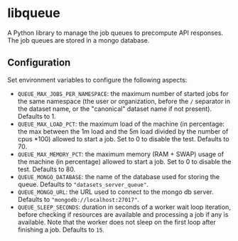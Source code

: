 # libqueue

A Python library to manage the job queues to precompute API responses. The job queues are stored in a mongo database.

## Configuration

Set environment variables to configure the following aspects:

- `QUEUE_MAX_JOBS_PER_NAMESPACE`: the maximum number of started jobs for the same namespace (the user or organization, before the `/` separator in the dataset name, or the "canonical" dataset name if not present). Defaults to 1.
- `QUEUE_MAX_LOAD_PCT`: the maximum load of the machine (in percentage: the max between the 1m load and the 5m load divided by the number of cpus \*100) allowed to start a job. Set to 0 to disable the test. Defaults to 70.
- `QUEUE_MAX_MEMORY_PCT`: the maximum memory (RAM + SWAP) usage of the machine (in percentage) allowed to start a job. Set to 0 to disable the test. Defaults to 80.
- `QUEUE_MONGO_DATABASE`: the name of the database used for storing the queue. Defaults to `"datasets_server_queue"`.
- `QUEUE_MONGO_URL`: the URL used to connect to the mongo db server. Defaults to `"mongodb://localhost:27017"`.
- `QUEUE_SLEEP_SECONDS`: duration in seconds of a worker wait loop iteration, before checking if resources are available and processing a job if any is available. Note that the worker does not sleep on the first loop after finishing a job. Defaults to `15`.
